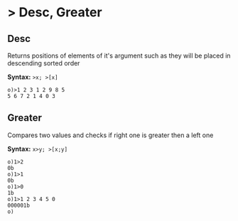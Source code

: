 # > Desc, Greater

## Desc

Returns positions of elements of it's argument such as
they will be placed in descending sorted order

**Syntax:** ```>x; >[x]```

```o
o)>1 2 3 1 2 9 8 5
5 6 7 2 1 4 0 3
```

## Greater

Compares two values and checks if right one is greater then a left one

**Syntax:** ```x>y; >[x;y]```

```o
o)1>2
0b
o)1>1
0b
o)1>0
1b
o)1>1 2 3 4 5 0
000001b
o)
```

